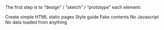 The first step is to “design” / “sketch” / “prototype” each element:

Create simple HTML static pages
Style guide
Fake contents
No Javascript
No data loaded from anything